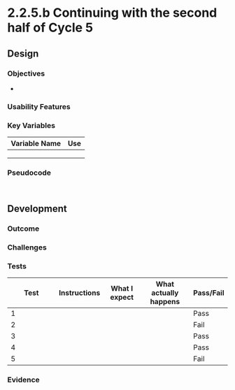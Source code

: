 # 2.2.5.b Continuing with the second half of Cycle 5

## Design



### Objectives

*

### Usability Features



### Key Variables

| Variable Name | Use |
| ------------- | --- |
|               |     |
|               |     |
|               |     |

### Pseudocode

```


```

## Development

### Outcome

### Challenges



### Tests

<table><thead><tr><th width="94">Test</th><th>Instructions</th><th>What I expect</th><th>What actually happens</th><th>Pass/Fail</th></tr></thead><tbody><tr><td>1</td><td></td><td> </td><td></td><td>Pass</td></tr><tr><td>2</td><td></td><td></td><td></td><td>Fail</td></tr><tr><td>3</td><td></td><td></td><td></td><td>Pass</td></tr><tr><td>4</td><td></td><td></td><td></td><td>Pass</td></tr><tr><td>5</td><td></td><td></td><td></td><td>Fail</td></tr></tbody></table>

### Evidence

